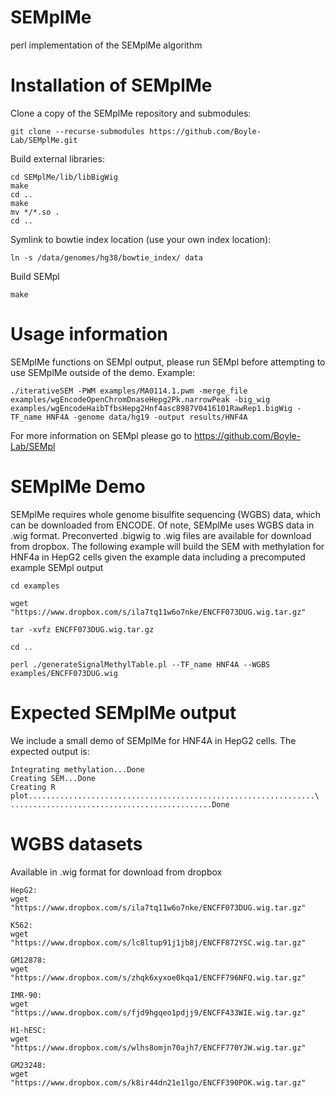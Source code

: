# SEMplMe
perl implementation of the SEMplMe algorithm

# Installation of SEMplMe
Clone a copy of the SEMplMe repository and submodules:

```
git clone --recurse-submodules https://github.com/Boyle-Lab/SEMplMe.git
```

Build external libraries:
```
cd SEMplMe/lib/libBigWig
make
cd ..
make
mv */*.so .
cd ..
```

Symlink to bowtie index location (use your own index location):
```
ln -s /data/genomes/hg38/bowtie_index/ data
```

Build SEMpl
```
make
```
 
# Usage information
SEMplMe functions on SEMpl output, please run SEMpl before attempting to use SEMplMe outside of the demo. Example:

```
./iterativeSEM -PWM examples/MA0114.1.pwm -merge_file examples/wgEncodeOpenChromDnaseHepg2Pk.narrowPeak -big_wig examples/wgEncodeHaibTfbsHepg2Hnf4asc8987V0416101RawRep1.bigWig -TF_name HNF4A -genome data/hg19 -output results/HNF4A
```

For more information on SEMpl please go to  https://github.com/Boyle-Lab/SEMpl


# SEMplMe Demo 
SEMplMe requires whole genome bisulfite sequencing (WGBS) data, which can be downloaded from ENCODE. Of note, SEMplMe uses WGBS data in .wig format. Preconverted .bigwig to .wig files are available for download from dropbox. The following example will build the SEM with methylation for HNF4a in HepG2 cells given the example data including a precomputed example SEMpl output
```
cd examples

wget "https://www.dropbox.com/s/ila7tq11w6o7nke/ENCFF073DUG.wig.tar.gz"

tar -xvfz ENCFF073DUG.wig.tar.gz

cd ..

perl ./generateSignalMethylTable.pl --TF_name HNF4A --WGBS examples/ENCFF073DUG.wig
```

# Expected SEMplMe output

We include a small demo of SEMplMe for HNF4A in HepG2 cells. The expected output is:
```
Integrating methylation...Done
Creating SEM...Done
Creating R plot................................................................\
.............................................Done
```

# WGBS datasets

Available in .wig format for download from dropbox
```
HepG2:
wget "https://www.dropbox.com/s/ila7tq11w6o7nke/ENCFF073DUG.wig.tar.gz"

K562:
wget "https://www.dropbox.com/s/lc8ltup91j1jb8j/ENCFF872YSC.wig.tar.gz"

GM12878:
wget "https://www.dropbox.com/s/zhqk6xyxoe0kqa1/ENCFF796NFQ.wig.tar.gz"

IMR-90:
wget "https://www.dropbox.com/s/fjd9hgqeo1pdjj9/ENCFF433WIE.wig.tar.gz"

H1-hESC:
wget "https://www.dropbox.com/s/wlhs8omjn70ajh7/ENCFF770YJW.wig.tar.gz"

GM23248:
wget "https://www.dropbox.com/s/k8ir44dn21e1lgo/ENCFF390POK.wig.tar.gz"

```